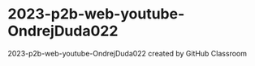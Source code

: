 # 2023-p2b-web-youtube-OndrejDuda022
2023-p2b-web-youtube-OndrejDuda022 created by GitHub Classroom
